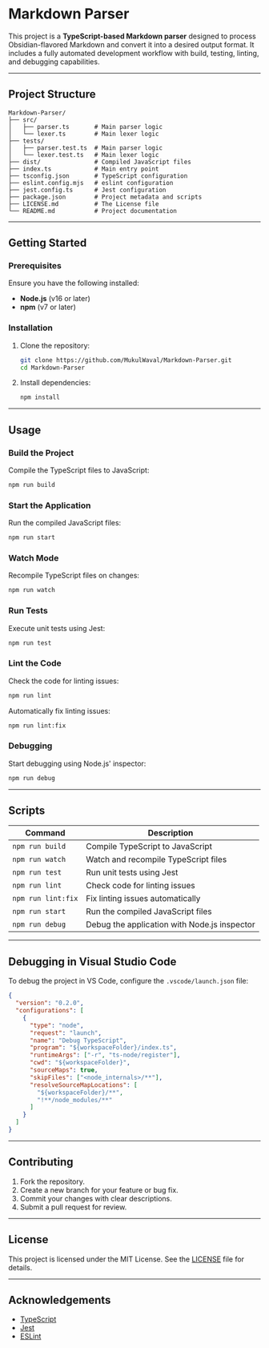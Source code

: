 # Markdown Parser

This project is a **TypeScript-based Markdown parser** designed to process Obsidian-flavored Markdown and convert it into a desired output format. It includes a fully automated development workflow with build, testing, linting, and debugging capabilities.

---

## Project Structure

```
Markdown-Parser/
├── src/
│   ├── parser.ts       # Main parser logic
│   └── lexer.ts        # Main lexer logic
├── tests/
│   ├── parser.test.ts  # Main parser logic
│   └── lexer.test.ts   # Main lexer logic
├── dist/               # Compiled JavaScript files
├── index.ts            # Main entry point
├── tsconfig.json       # TypeScript configuration
├── eslint.config.mjs   # eslint configuration
├── jest.config.ts      # Jest configuration
├── package.json        # Project metadata and scripts
├── LICENSE.md          # The License file
└── README.md           # Project documentation
```

---

## Getting Started

### Prerequisites

Ensure you have the following installed:

- **Node.js** (v16 or later)
- **npm** (v7 or later)

### Installation

1. Clone the repository:

   ```bash
   git clone https://github.com/MukulWaval/Markdown-Parser.git
   cd Markdown-Parser
   ```

2. Install dependencies:
   ```bash
   npm install
   ```

---

## Usage

### Build the Project

Compile the TypeScript files to JavaScript:

```bash
npm run build
```

### Start the Application

Run the compiled JavaScript files:

```bash
npm run start
```

### Watch Mode

Recompile TypeScript files on changes:

```bash
npm run watch
```

### Run Tests

Execute unit tests using Jest:

```bash
npm run test
```

### Lint the Code

Check the code for linting issues:

```bash
npm run lint
```

Automatically fix linting issues:

```bash
npm run lint:fix
```

### Debugging

Start debugging using Node.js' inspector:

```bash
npm run debug
```

---

## Scripts

| Command            | Description                                  |
| ------------------ | -------------------------------------------- |
| `npm run build`    | Compile TypeScript to JavaScript             |
| `npm run watch`    | Watch and recompile TypeScript files         |
| `npm run test`     | Run unit tests using Jest                    |
| `npm run lint`     | Check code for linting issues                |
| `npm run lint:fix` | Fix linting issues automatically             |
| `npm run start`    | Run the compiled JavaScript files            |
| `npm run debug`    | Debug the application with Node.js inspector |

---

## Debugging in Visual Studio Code

To debug the project in VS Code, configure the `.vscode/launch.json` file:

```json
{
  "version": "0.2.0",
  "configurations": [
    {
      "type": "node",
      "request": "launch",
      "name": "Debug TypeScript",
      "program": "${workspaceFolder}/index.ts",
      "runtimeArgs": ["-r", "ts-node/register"],
      "cwd": "${workspaceFolder}",
      "sourceMaps": true,
      "skipFiles": ["<node_internals>/**"],
      "resolveSourceMapLocations": [
        "${workspaceFolder}/**",
        "!**/node_modules/**"
      ]
    }
  ]
}
```

---

## Contributing

1. Fork the repository.
2. Create a new branch for your feature or bug fix.
3. Commit your changes with clear descriptions.
4. Submit a pull request for review.

---

## License

This project is licensed under the MIT License. See the [LICENSE](LICENSE) file for details.

---

## Acknowledgements

- [TypeScript](https://www.typescriptlang.org/)
- [Jest](https://jestjs.io/)
- [ESLint](https://eslint.org/)
